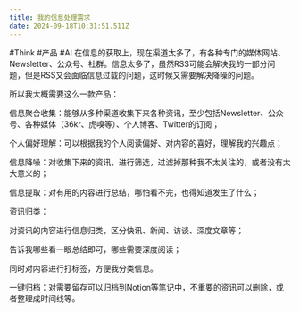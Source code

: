 ```yaml
---
title: 我的信息处理需求
date: 2024-09-18T10:31:51.511Z
---
```


#Think #产品 #AI 在信息的获取上，现在渠道太多了，有各种专门的媒体网站、Newsletter、公众号、社群。信息太多了，虽然RSS可能会解决我的一部分问题，但是RSS又会面临信息过载的问题，这时候又需要解决降噪的问题。

所以我大概需要这么一款产品：

信息聚合收集：能够从多种渠道收集下来各种资讯，至少包括Newsletter、公众号、各种媒体（36kr、虎嗅等）、个人博客、Twitter的订阅；

个人偏好理解：可以根据我的个人阅读偏好、对内容的喜好，理解我的兴趣点；

信息降噪：对收集下来的资讯，进行筛选，过滤掉那种我不太关注的，或者没有太大意义的；

信息提取：对有用的内容进行总结，哪怕看不完，也得知道发生了什么；

资讯归类：

对资讯的内容进行信息归类，区分快讯、新闻、访谈、深度文章等；

告诉我哪些看一眼总结即可，哪些需要深度阅读；

同时对内容进行打标签，方便我分类信息。

一键归档：对需要留存可以归档到Notion等笔记中，不重要的资讯可以删除，或者整理成时间线等。